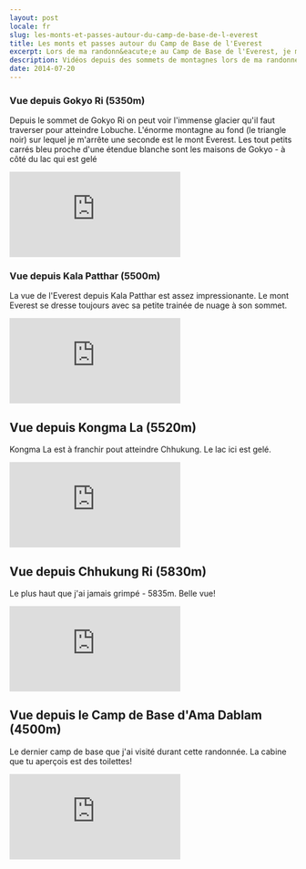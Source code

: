 ```yaml
---
layout: post
locale: fr
slug: les-monts-et-passes-autour-du-camp-de-base-de-l-everest
title: Les monts et passes autour du Camp de Base de l'Everest
excerpt: Lors de ma randonn&eacute;e au Camp de Base de l'Everest, je me suis fait quelques vid&eacute;os de vues &agrave; 360 degr&eacute;s une fois au sommet d'une montagne ou d'un passe.
description: Vidéos depuis des sommets de montagnes lors de ma randonnée de l'Everest Base Camp
date: 2014-07-20
---
```


### Vue depuis Gokyo Ri (5350m)

Depuis le sommet de Gokyo Ri on peut voir l'immense glacier qu'il faut traverser pour atteindre Lobuche.
L'&eacute;norme montagne au fond (le triangle noir) sur lequel je m'arr&ecirc;te une seconde est le mont Everest.
Les tout petits carr&eacute;s bleu proche d'une &eacute;tendue blanche sont les maisons de Gokyo - &agrave; c&ocirc;t&eacute; du lac qui est gel&eacute;

<div class="embed-container">
    <iframe src="http://www.youtube.com/embed/7ntH88SZAz4" frameborder="0" allowfullscreen></iframe>
</div>

### Vue depuis Kala Patthar (5500m)

La vue de l'Everest depuis Kala Patthar est assez impressionante. Le mont Everest se dresse toujours avec sa petite train&eacute;e de nuage &agrave; son sommet.
<div class="embed-container">
    <iframe src="http://www.youtube.com/embed/rRlSAhgqKuI" frameborder="0" allowfullscreen></iframe>
</div>

## Vue depuis Kongma La (5520m)

Kongma La est &agrave; franchir pout atteindre Chhukung. Le lac ici est gel&eacute;.
<div class="embed-container">
    <iframe src="http://www.youtube.com/embed/pBgtI0pXvLY" frameborder="0" allowfullscreen></iframe>
</div>

## Vue depuis Chhukung Ri (5830m)

Le plus haut que j'ai jamais grimp&eacute; - 5835m. Belle vue!
<div class="embed-container">
    <iframe src="http://www.youtube.com/embed/Gt19v6BdLW8" frameborder="0" allowfullscreen></iframe>
</div>

## Vue depuis le Camp de Base d'Ama Dablam (4500m)

Le dernier camp de base que j'ai visit&eacute; durant cette randonn&eacute;e. La cabine que tu aper&ccedil;ois est des toilettes!
<div class="embed-container">
    <iframe src="http://www.youtube.com/embed/IWmM9A28E7Y" frameborder="0" allowfullscreen></iframe>
</div>
